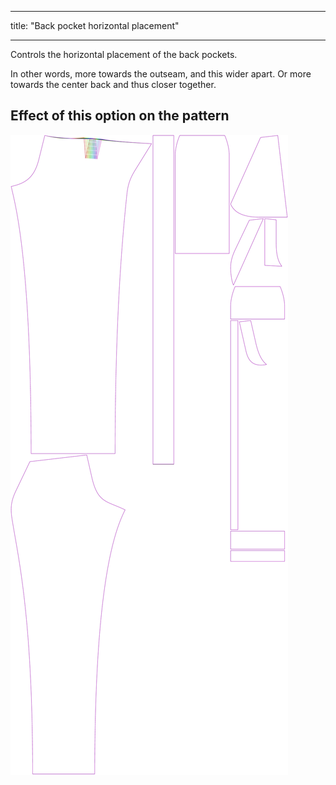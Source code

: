 ***

title: "Back pocket horizontal placement"

***

Controls the horizontal placement of the back pockets.

In other words, more towards the outseam, and this wider apart. Or more towards the center back and thus closer together.

## Effect of this option on the pattern

![This image shows the effect of this option by superimposing several variants that have a different value for this option](charlie_backpockethorizontalplacement_sample.svg "Effect of this option on the pattern")
